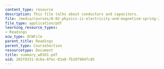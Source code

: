 ```yaml
---
content_type: resource
description: This file talks about conductors and capacitors.
file: /media/courses/8-02-physics-ii-electricity-and-magnetism-spring-2007/265f0331dcba8fec03a8fb20f984fc85_summary_w03d1.pdf
file_type: application/pdf
learning_resource_types:
- Readings
ocw_type: OCWFile
parent_title: Readings
parent_type: CourseSection
resourcetype: Document
title: summary_w03d1.pdf
uid: 265f0331-dcba-8fec-03a8-fb20f984fc85
---
```

